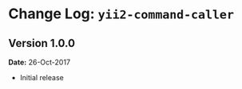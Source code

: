 Change Log: `yii2-command-caller`
===============================

## Version 1.0.0

**Date:** 26-Oct-2017

- Initial release
